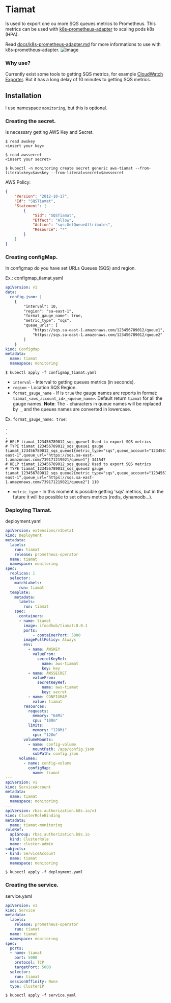 # Tiamat
Is used to export one ou more SQS queues metrics to Prometheus. This metrics can be used with [k8s-prometheus-adapter](https://github.com/DirectXMan12/k8s-prometheus-adapter "k8s-prometheus-adapter") to scaling pods k8s (HPA). 

Read [docs/k8s-prometheus-adapter.md](docs/k8s-prometheus-adapter.md "docs/k8s-prometheus-adapter.md") for more informations to use with k8s-prometheus-adapter.
![image](https://user-images.githubusercontent.com/10134807/63375165-a04aa000-c361-11e9-854a-be3729fbc0ea.png)

### Why use?
Currently exist some tools to getting SQS metrics, for example [CloudWatch Exporter](https://github.com/prometheus/cloudwatch_exporter "CloudWatch Exporter"). But it has a long delay of 10 minutes to getting SQS metrics.


Installation
-------------
I use namespace `monitoring`, but this is optional.

### Creating the secret. 
Is necessary getting AWS Key and Secret.

```shell
$ read awskey
<insert your key>
```

```shell
$ read awssecret
<insert your secret>
```

```shell
$ kubectl -n monitoring create secret generic aws-tiamat --from-literal=key=$awskey --from-literal=secret=$awssecret
```

AWS Policy:
```json
{
    "Version": "2012-10-17",
    "Id": "SQSTiamat",
    "Statement": [
        {
            "Sid": "SQSTiamat",
            "Effect": "Allow",
            "Action": "sqs:GetQueueAttributes",
            "Resource": "*"
        }
    ]
}
```

### Creating configMap.
In configmap do you have set URLs Queues (SQS) and region.

Ex.: configmap_tiamat.yaml
```yaml
apiVersion: v1
data:
  config.json: |
    {
        "interval": 10,
        "region": "sa-east-1",
        "format_gauge_name": true,
        "metric_type": "sqs",
        "queue_urls": [
            "https://sqs.sa-east-1.amazonaws.com/123456789012/queue1",
            "https://sqs.sa-east-1.amazonaws.com/123456789012/queue2"
        ]
    }
kind: ConfigMap
metadata:
  name: tiamat
  namespace: monitoring
```

```shell
$ kubectl apply -f configmap_tiamat.yaml
```

- `interval` - Interval to getting queues metrics (in seconds).
- `region` - Location SQS Region.
- `format_gauge_name` - If is `true` the gauge names are reports in format: `tiamat_<aws_account_id>_<queue_name>`.  Default return `tiamat` for all the gauge names. **Note**: The `-` characters in queue names will be replaced by` _` and the queues names are converted in lowercase.

Ex. `format_gauge_name: true`:
```
.
.
.
# HELP tiamat_123456789012_sqs_queue1 Used to export SQS metrics
# TYPE tiamat_123456789012_sqs_queue1 gauge
tiamat_123456789012_sqs_queue1{metric_type="sqs",queue_account="123456789012",queue_name="queue1",queue_region="sa-east-1",queue_url="https://sqs.sa-east-1.amazonaws.com/739171219021/queue1"} 341547
# HELP tiamat_123456789012_sqs_queue2 Used to export SQS metrics
# TYPE tiamat_123456789012_sqs_queue2 gauge
tiamat_123456789012_sqs_queue2{metric_type="sqs",queue_account="123456789012",queue_name="queue2",queue_region="sa-east-1",queue_url="https://sqs.sa-east-1.amazonaws.com/739171219021/queue2"} 110
```
- `metric_type` - In this moment is possible getting 'sqs' metrics, but in the future it will be possible to set others metrics (redis, dynamodb...).

### Deploying Tiamat.
deployment.yaml
```yaml
apiVersion: extensions/v1beta1
kind: Deployment
metadata:
  labels:
    run: tiamat 
    release: prometheus-operator
  name: tiamat
  namespace: monitoring
spec:
  replicas: 1
  selector:
    matchLabels:
      run: tiamat
  template:
    metadata:
      labels:
        run: tiamat
    spec:
      containers:
      - name: tiamat
        image: ifoodhub/tiamat:0.0.1
        ports:
            - containerPort: 5000
        imagePullPolicy: Always
        env:
          - name: AWSKEY
            valueFrom:
              secretKeyRef:
                name: aws-tiamat
                key: key
          - name: AWSSECRET
            valueFrom:
              secretKeyRef:
                name: aws-tiamat
                key: secret
          - name: CONFIGMAP 
            value: tiamat
        resources:
          requests:
            memory: "64Mi"
            cpu: "100m"
          limits:
            memory: "128Mi"
            cpu: "128m"
        volumeMounts:
          - name: config-volume
            mountPath: /app/config.json
            subPath: config.json
      volumes:
        - name: config-volume
          configMap:
            name: tiamat
---
apiVersion: v1
kind: ServiceAccount
metadata:
  name: tiamat
  namespace: monitoring
---
apiVersion: rbac.authorization.k8s.io/v1
kind: ClusterRoleBinding
metadata:
  name: tiamat-monitoring
roleRef:
  apiGroup: rbac.authorization.k8s.io
  kind: ClusterRole
  name: cluster-admin
subjects:
- kind: ServiceAccount
  name: tiamat
  namespace: monitoring
```

```shell
$ kubectl apply -f deployment.yaml
```

### Creating the service.
service.yaml
```yaml
apiVersion: v1
kind: Service
metadata:
  labels:
    release: prometheus-operator
    run: tiamat
  name: tiamat
  namespace: monitoring
spec:
  ports:
  - name: tiamat
    port: 5000
    protocol: TCP
    targetPort: 5000
  selector:
    run: tiamat
  sessionAffinity: None
  type: ClusterIP
```

```shell
$ kubectl apply -f service.yaml
```
